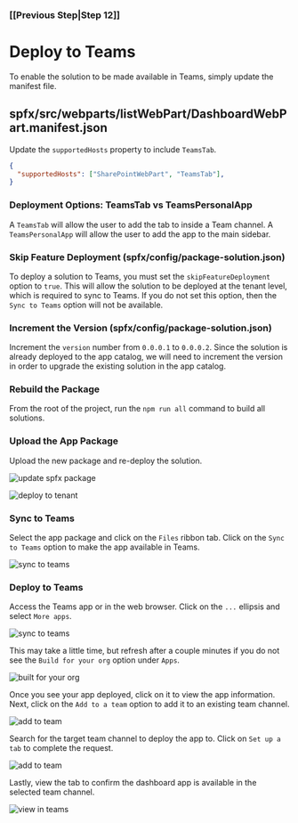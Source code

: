 ### [[Previous Step|Step 12]]

# Deploy to Teams

To enable the solution to be made available in Teams, simply update the manifest file.

## spfx/src/webparts/listWebPart/DashboardWebPart.manifest.json

Update the `supportedHosts` property to include `TeamsTab`.

```json
{
  "supportedHosts": ["SharePointWebPart", "TeamsTab"],
}
```

### Deployment Options: TeamsTab vs TeamsPersonalApp

A `TeamsTab` will allow the user to add the tab to inside a Team channel. A `TeamsPersonalApp` will allow the user to add the app to the main sidebar.

### Skip Feature Deployment (spfx/config/package-solution.json)

To deploy a solution to Teams, you must set the `skipFeatureDeployment` option to `true`. This will allow the solution to be deployed at the tenant level, which is required to sync to Teams. If you do not set this option, then the `Sync to Teams` option will not be available.

### Increment the Version (spfx/config/package-solution.json)

Increment the `version` number from `0.0.0.1` to `0.0.0.2`. Since the solution is already deployed to the app catalog, we will need to increment the version in order to upgrade the existing solution in the app catalog.

### Rebuild the Package

From the root of the project, run the ```npm run all``` command to build all solutions.

### Upload the App Package

Upload the new package and re-deploy the solution.

![update spfx package](/gunjandatta/sp-dashboard/wiki/images/updateSPFxPackage.png)

![deploy to tenant](/gunjandatta/sp-dashboard/wiki/images/deployToTenant.png)

### Sync to Teams

Select the app package and click on the `Files` ribbon tab. Click on the `Sync to Teams` option to make the app available in Teams.

![sync to teams](/gunjandatta/sp-dashboard/wiki/images/syncToTeams.png)

### Deploy to Teams

Access the Teams app or in the web browser. Click on the `...` ellipsis and select `More apps`.

![sync to teams](/gunjandatta/sp-dashboard/wiki/images/teamsMoreApps.png)

This may take a little time, but refresh after a couple minutes if you do not see the `Build for your org` option under `Apps`.

![built for your org](/gunjandatta/sp-dashboard/wiki/images/teamsBuiltForYourOrg.png)

Once you see your app deployed, click on it to view the app information. Next, click on the `Add to a team` option to add it to an existing team channel.

![add to team](/gunjandatta/sp-dashboard/wiki/images/addToTeam.png)

Search for the target team channel to deploy the app to. Click on `Set up a tab` to complete the request.

![add to team](/gunjandatta/sp-dashboard/wiki/images/selectATeam.png)

Lastly, view the tab to confirm the dashboard app is available in the selected team channel.

![view in teams](/gunjandatta/sp-dashboard/wiki/images/viewInTeams.png)